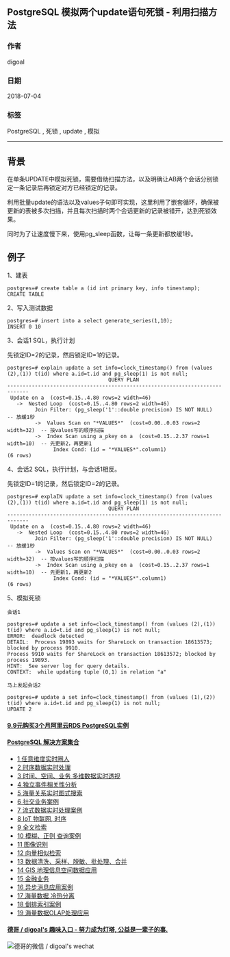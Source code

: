 ## PostgreSQL 模拟两个update语句死锁 - 利用扫描方法 
                                                               
### 作者                                                               
digoal                                                               
                                                               
### 日期                                                               
2018-07-04                                                             
                                                               
### 标签                                                               
PostgreSQL , 死锁 , update , 模拟     
                                                               
----                                                               
                                                               
## 背景     
在单条UPDATE中模拟死锁，需要借助扫描方法，以及明确让AB两个会话分别锁定一条记录后再锁定对方已经锁定的记录。  
  
利用批量update的语法以及values子句即可实现，这里利用了嵌套循环，确保被更新的表被多次扫描，并且每次扫描时两个会话更新的记录被错开，达到死锁效果。  
  
同时为了让速度慢下来，使用pg_sleep函数，让每一条更新都放缓1秒。  
  
## 例子  
1、建表  
  
```  
postgres=# create table a (id int primary key, info timestamp);  
CREATE TABLE  
```  
  
2、写入测试数据  
  
```  
postgres=# insert into a select generate_series(1,10);  
INSERT 0 10  
```  
  
3、会话1 SQL，执行计划  
  
先锁定ID=2的记录，然后锁定ID=1的记录。  
  
```  
postgres=# explain update a set info=clock_timestamp() from (values (2),(1)) t(id) where a.id=t.id and pg_sleep(1) is not null;  
                                 QUERY PLAN                                    
-----------------------------------------------------------------------------  
 Update on a  (cost=0.15..4.80 rows=2 width=46)  
   ->  Nested Loop  (cost=0.15..4.80 rows=2 width=46)  
         Join Filter: (pg_sleep('1'::double precision) IS NOT NULL)   -- 放缓1秒  
         ->  Values Scan on "*VALUES*"  (cost=0.00..0.03 rows=2 width=32)  -- 按values写的顺序扫描  
         ->  Index Scan using a_pkey on a  (cost=0.15..2.37 rows=1 width=10)  -- 先更新2，再更新1   
               Index Cond: (id = "*VALUES*".column1)  
(6 rows)  
```  
  
4、会话2 SQL，执行计划，与会话1相反。  
  
先锁定ID=1的记录，然后锁定ID=2的记录。  
  
```  
postgres=# explaIN update a set info=clock_timestamp() from (values (2),(1)) t(id) where a.id=t.id and pg_sleep(1) is not null;  
                                 QUERY PLAN                                    
-----------------------------------------------------------------------------  
 Update on a  (cost=0.15..4.80 rows=2 width=46)  
   ->  Nested Loop  (cost=0.15..4.80 rows=2 width=46)   
         Join Filter: (pg_sleep('1'::double precision) IS NOT NULL)      -- 放缓1秒  
         ->  Values Scan on "*VALUES*"  (cost=0.00..0.03 rows=2 width=32)  -- 按values写的顺序扫描  
         ->  Index Scan using a_pkey on a  (cost=0.15..2.37 rows=1 width=10)  -- 先更新1，再更新2   
               Index Cond: (id = "*VALUES*".column1)    
(6 rows)  
```  
  
5、模拟死锁  
  
```  
会话1  
  
postgres=# update a set info=clock_timestamp() from (values (2),(1)) t(id) where a.id=t.id and pg_sleep(1) is not null;  
ERROR:  deadlock detected  
DETAIL:  Process 19893 waits for ShareLock on transaction 18613573; blocked by process 9910.  
Process 9910 waits for ShareLock on transaction 18613572; blocked by process 19893.  
HINT:  See server log for query details.  
CONTEXT:  while updating tuple (0,1) in relation "a"  
  
马上发起会话2  
  
postgres=# update a set info=clock_timestamp() from (values (1),(2)) t(id) where a.id=t.id and pg_sleep(1) is not null;  
UPDATE 2  
```  
  
  
  
  
  
  
  
  
  
  
  
  
  
  
  
  
  
  
  
  
  
  
  
  
  
  
  
  
  
  
  
  
  
  
  
  
  
  
  
  
  
  
  
  
  
  
  
  
#### [9.9元购买3个月阿里云RDS PostgreSQL实例](https://www.aliyun.com/database/postgresqlactivity "57258f76c37864c6e6d23383d05714ea")
  
  
#### [PostgreSQL 解决方案集合](https://yq.aliyun.com/topic/118 "40cff096e9ed7122c512b35d8561d9c8")
- [1 任意维度实时圈人](https://yq.aliyun.com/topic/118 "40cff096e9ed7122c512b35d8561d9c8")
- [2 时序数据实时处理](https://yq.aliyun.com/topic/118 "40cff096e9ed7122c512b35d8561d9c8")
- [3 时间、空间、业务 多维数据实时透视](https://yq.aliyun.com/topic/118 "40cff096e9ed7122c512b35d8561d9c8")
- [4 独立事件相关性分析](https://yq.aliyun.com/topic/118 "40cff096e9ed7122c512b35d8561d9c8")
- [5 海量关系实时图式搜索](https://yq.aliyun.com/topic/118 "40cff096e9ed7122c512b35d8561d9c8")
- [6 社交业务案例](https://yq.aliyun.com/topic/118 "40cff096e9ed7122c512b35d8561d9c8")
- [7 流式数据实时处理案例](https://yq.aliyun.com/topic/118 "40cff096e9ed7122c512b35d8561d9c8")
- [8 IoT 物联网, 时序](https://yq.aliyun.com/topic/118 "40cff096e9ed7122c512b35d8561d9c8")
- [9 全文检索](https://yq.aliyun.com/topic/118 "40cff096e9ed7122c512b35d8561d9c8")
- [10 模糊、正则 查询案例](https://yq.aliyun.com/topic/118 "40cff096e9ed7122c512b35d8561d9c8")
- [11 图像识别](https://yq.aliyun.com/topic/118 "40cff096e9ed7122c512b35d8561d9c8")
- [12 向量相似检索](https://yq.aliyun.com/topic/118 "40cff096e9ed7122c512b35d8561d9c8")
- [13 数据清洗、采样、脱敏、批处理、合并](https://yq.aliyun.com/topic/118 "40cff096e9ed7122c512b35d8561d9c8")
- [14 GIS 地理信息空间数据应用](https://yq.aliyun.com/topic/118 "40cff096e9ed7122c512b35d8561d9c8")
- [15 金融业务](https://yq.aliyun.com/topic/118 "40cff096e9ed7122c512b35d8561d9c8")
- [16 异步消息应用案例](https://yq.aliyun.com/topic/118 "40cff096e9ed7122c512b35d8561d9c8")
- [17 海量数据 冷热分离](https://yq.aliyun.com/topic/118 "40cff096e9ed7122c512b35d8561d9c8")
- [18 倒排索引案例](https://yq.aliyun.com/topic/118 "40cff096e9ed7122c512b35d8561d9c8")
- [19 海量数据OLAP处理应用](https://yq.aliyun.com/topic/118 "40cff096e9ed7122c512b35d8561d9c8")
  
  
#### [德哥 / digoal's 趣味入口 - 努力成为灯塔, 公益是一辈子的事.](https://github.com/digoal/blog/blob/master/README.md "22709685feb7cab07d30f30387f0a9ae")
  
  
![德哥的微信 / digoal's wechat](../pic/digoal_weixin.jpg "f7ad92eeba24523fd47a6e1a0e691b59")
  
